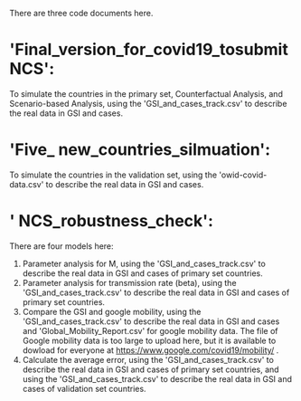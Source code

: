 There are three code documents here.

# 'Final_version_for_covid19_tosubmitNCS': 
To simulate the countries in the primary set, Counterfactual Analysis, and Scenario-based Analysis, using the 'GSI_and_cases_track.csv' to describe the real data in GSI and cases.

# 'Five_ new_countries_silmuation':
To simulate the countries in the validation set, using the 'owid-covid-data.csv' to describe the real data in GSI and cases.

# ' NCS_robustness_check':
There are four models here:
1) Parameter analysis for M,  using the 'GSI_and_cases_track.csv' to describe the real data in GSI and cases of primary set countries.
2) Parameter analysis for transmission rate (beta),  using the 'GSI_and_cases_track.csv' to describe the real data in GSI and cases of primary set countries.
3) Compare the GSI and google mobility,  using the 'GSI_and_cases_track.csv' to describe the real data in GSI and cases and 'Global_Mobility_Report.csv' for google mobility data. The file of Google mobility data is too large to upload here, but it is available to dowload for everyone at https://www.google.com/covid19/mobility/ .
4) Calculate the average error, using the 'GSI_and_cases_track.csv' to describe the real data in GSI and cases of primary set countries, and using the 'GSI_and_cases_track.csv' to describe the real data in GSI and cases of validation set countries.
